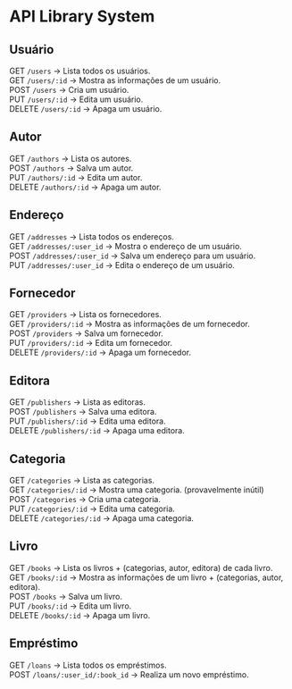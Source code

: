 # API Library System

## Usuário

GET     `/users`    -> Lista todos os usuários.  
GET     `/users/:id` -> Mostra as informações de um usuário.  
POST    `/users`     -> Cria um usuário.  
PUT     `/users/:id` -> Edita um usuário.  
DELETE  `/users/:id` -> Apaga um usuário.  


## Autor

GET     `/authors`      -> Lista os autores.  
POST    `/authors`       -> Salva um autor.  
PUT     `/authors/:id`   -> Edita um autor.  
DELETE  `/authors/:id`   -> Apaga um autor.  


## Endereço

GET     `/addresses`        -> Lista todos os endereços.  
GET     `/addresses/:user_id` -> Mostra o endereço de um usuário.  
POST    `/addresses/:user_id` -> Salva um endereço para um usuário.  
PUT     `/addresses/:user_id` -> Edita o endereço de um usuário.  


## Fornecedor

GET     `/providers`    -> Lista os fornecedores.  
GET     `/providers/:id` -> Mostra as informações de um fornecedor.  
POST    `/providers`     -> Salva um fornecedor.  
PUT     `/providers/:id` -> Edita um fornecedor.  
DELETE  `/providers/:id` -> Apaga um fornecedor.  


## Editora

GET     `/publishers`    -> Lista as editoras.  
POST    `/publishers`     -> Salva uma editora.  
PUT     `/publishers/:id` -> Edita uma editora.  
DELETE  `/publishers/:id` -> Apaga uma editora.


## Categoria

GET     `/categories`   -> Lista as categorias.  
GET     `/categories/:id` -> Mostra uma categoria. (provavelmente inútil)  
POST    `/categories`     -> Cria uma categoria.  
PUT     `/categories/:id` -> Edita uma categoria.  
DELETE  `/categories/:id` -> Apaga uma categoria.  


## Livro

GET     `/books`    -> Lista os livros + (categorias, autor, editora) de cada livro.  
GET     `/books/:id` -> Mostra as informações de um livro + (categorias, autor, editora).  
POST    `/books`     -> Salva um livro.  
PUT     `/books/:id` -> Edita um livro.  
DELETE  `/books/:id` -> Apaga um livro.  


## Empréstimo

GET     `/loans`                    -> Lista todos os empréstimos.  
POST    `/loans/:user_id/:book_id`   -> Realiza um novo empréstimo.  